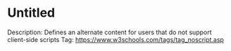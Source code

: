 # Untitled

Description: Defines an alternate content for users that do not support 
client-side scripts
Tag: https://www.w3schools.com/tags/tag_noscript.asp